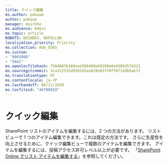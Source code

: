 ```yaml
---
title: クイック編集
ms.author: pebaum
author: pebaum
manager: mnirkhe
ms.audience: Admin
ms.topic: article
ROBOTS: NOINDEX, NOFOLLOW
localization_priority: Priority
ms.collection: Adm_O365
ms.custom:
- "9003088"
- "5841"
ms.openlocfilehash: f50468fb189ead308488e69288e0e4508357d321
ms.sourcegitcommit: 3ca312535d950105ee829e037f0ff8f1ddbbae72
ms.translationtype: HT
ms.contentlocale: ja-JP
ms.lasthandoff: 06/11/2020
ms.locfileid: "44708819"
---
```

# <a name="quick-edit"></a>クイック編集

SharePoint リストのアイテムを編集するには、2 つの方法があります。 リスト ビューで 1 つのアイテム編集できます。これは既定の方法です。 さらに生産性を向上させるために、クイック編集ビューで複数のアイテムを編集できます。 アイテムを編集するには、投稿アクセス許可レベル以上が必要です。 「[SharePoint Online でリスト アイテムを編集する](https://support.microsoft.com/office/dac1a1c3-a80b-4082-ba57-715cf613d0f7)」を参照してください。
